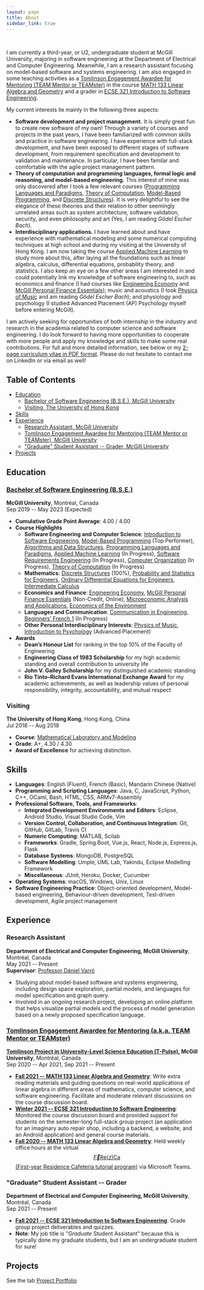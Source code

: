 ```yaml
---
layout: page
title: About
sidebar_link: true
---
```


<br/>

I am currently a third-year, or U2, undergraduate student at McGill University, majoring in software engineering at the Department of Electrical and Computer Engineering. Meanwhile, I am a research assistant focusing on model-based software and systems engineering. I am also engaged in some teaching activities as a [Tomlinson Engagement Awardee for Mentoring (TEAM Mentor or TEAMster)](https://www.mcgill.ca/tpulse/tomlinson-engagement-award-mentoring-team) in the course [MATH 133 Linear Algebra and Geometry](https://www.mcgill.ca/study/2021-2022/courses/math-133) and a grader in [ECSE 321 Introduction to Software Engineering](https://www.mcgill.ca/study/2021-2022/courses/ecse-321).

My current interests lie mainly in the following three aspects:

* **Software development and project management.** It is simply great fun to create new software of my own! Through a variety of courses and projects in the past years, I have been familiarized with common skills and practice in software engineering. I have experience with full-stack development, and have been exposed to different stages of software development, from requirement specification and development to validation and maintenance. In particular, I have been familar and comfortable with the agile project management pattern.
* **Theory of computation and programming languages, formal logic and reasoning, and model-based engineering.** This interest of mine was only discovered after I took a few relevant courses ([Programming Languages and Paradigms](https://www.mcgill.ca/study/2020-2021/courses/comp-302), [Theory of Computation](https://www.mcgill.ca/study/2021-2022/courses/comp-330), [Model-Based Programming](https://www.mcgill.ca/study/2019-2020/courses/ecse-223), and [Discrete Structures](https://www.mcgill.ca/study/2019-2020/courses/math-240)). It is very delightful to see the elegance of these theories and their relation to other seemingly unrelated areas such as system architecture, software validation, security, and even philosophy and art (Yes, I am reading *Gödel Escher Bach*).
* **Interdisciplinary applications.** I have learned about and have experience with mathematical modeling and some numerical computing techniques at high school and during my visiting at the University of Hong Kong. I am now taking the course [Applied Machine Learning](https://www.mcgill.ca/study/2021-2022/courses/comp-551) to study more about this, after laying all the foundations such as linear algebra, calculus, differential equations, probability theory, and statistics. I also keep an eye on a few other areas I am interested in and could potentially link my knowledge of software engineering to, such as economics and finance (I had courses like [Engineering Economy](https://www.mcgill.ca/study/2020-2021/courses/facc-300) and [McGill Personal Finance Essentials](https://mcgillpersonalfinance.com)); music and acoustics (I took [Physics of Music](https://www.mcgill.ca/study/2019-2020/courses/phys-224) and am reading *Gödel Escher Bach*); and physiology and psychology (I studied Advanced Placement (AP) Psychology myself before entering McGill).

I am actively seeking for opportunities of both internship in the industry and research in the academia related to computer science and software engineering. I do look forward to having more opportunities to cooperate with more people and apply my knowledge and skills to make some real contributions. For full and more detailed information, see below or my [2-page curriculum vitae in PDF format](cv/cv.pdf). Please do not hesitate to contact me on LinkedIn or via email as well!

## Table of Contents
* [Education](#education)
  * [Bachelor of Software Engineering (B.S.E.), McGill University](#bachelor-of-software-engineering-bse)
  * [Visiting, The University of Hong Kong](#visiting)
* [Skills](#skills)
* [Experience](#experience)
  * [Research Assistant, McGill University](#research-assistant)
  * [Tomlinson Engagement Awardee for Mentoring (TEAM Mentor or TEAMster), McGill University](#tomlinson-engagement-awardee-for-mentoring-aka-team-mentor-or-teamster)
  * ["Graduate" Student Assistant -- Grader, McGill University](#graduate-student-assistant--grader)
* [Projects]({{site.baseurl}}/projects)
  

## Education

### [Bachelor of Software Engineering (B.S.E.)](https://www.mcgill.ca/study/2019-2020/faculties/engineering/undergraduate/programs/bachelor-software-engineering-bse-software-engineering)

**McGill University**, Montréal, Canada   
Sep 2019 -- May 2023 (Expected)   
* **Cumulative Grade Point Average**: 4.00 / 4.00   
* **Course Highlights**
  * **Software Engineering and Computer Science**: [Introduction to Software Engineering](https://www.mcgill.ca/study/2020-2021/courses/ecse-321), [Model-Based Programming](https://www.mcgill.ca/study/2019-2020/courses/ecse-223) (Top Performer), [Algorithms and Data Structures](https://www.mcgill.ca/study/2020-2021/courses/comp-251), [Programming Languages and Paradigms](https://www.mcgill.ca/study/2020-2021/courses/comp-302), [Applied Machine Learning](https://www.mcgill.ca/study/2021-2022/courses/comp-551) (In Progress), [Software Requirements Engineering](https://www.mcgill.ca/study/2021-2022/courses/ecse-326) (In Progress), [Computer Organization](https://www.mcgill.ca/study/2021-2022/courses/ecse-324) (In Progress), [Theory of Computation](https://www.mcgill.ca/study/2021-2022/courses/comp-330) (In Progress)
  * **Mathematics**: [Discrete Structures](https://www.mcgill.ca/study/2019-2020/courses/math-240) (100%), [Probability and Statistics for Engineers](https://www.mcgill.ca/study/2020-2021/courses/ecse-205), [Ordinary Differential Equations for Engineers](https://www.mcgill.ca/study/2020-2021/courses/math-263), [Intermediate Calculus](https://www.mcgill.ca/study/2020-2021/courses/math-262)
  * **Economics and Finance**: [Engineering Economy](https://www.mcgill.ca/study/2020-2021/courses/facc-300), [McGill Personal Finance Essentials](https://mcgillpersonalfinance.com) (Non-Credit, Online), [Microeconomic Analysis and Applications](https://www.mcgill.ca/study/2020-2021/courses/econ-208), [Economics of the Environment](https://www.mcgill.ca/study/2019-2020/courses/econ-225)
  * **Languages and Communication**: [Communication in Engineering](https://www.mcgill.ca/study/2020-2021/courses/ccom-206), [Beginners’ French 1](https://www.mcgill.ca/study/2021-2022/courses/frsl-101) (In Progress)
  * **Other Personal Interdisciplinary Interests**: [Physics of Music](https://www.mcgill.ca/study/2019-2020/courses/phys-224), [Introduction to Psychology](https://www.mcgill.ca/study/2019-2020/courses/psyc-100) (Advanced Placement)
* **Awards**
  * **Dean’s Honour List** for ranking in the top 10% of the Faculty of Engineering
  * **Engineering Class of 1983 Scholarship** for my high academic standing and overall contribution to university life
  * **John V. Galley Scholarship** for my distinguished academic standing
  * **Rio Tinto–Richard Evans International Exchange Award** for my academic achievements, as well as leadership values of personal responsibility, integrity, accountability, and mutual respect

### Visiting

**The University of Hong Kong**, Hong Kong, China   
Jul 2018 -- Aug 2018
* **Course**: [Mathematical Laboratory and Modeling](https://hkumath.hku.hk/web/outreach/MATH1641-HKU-summer-institute-2018-HS.pdf)
* **Grade**: A+, 4.30 / 4.30
* **Award of Excellence** for achieving distinction.

## Skills
* **Languages**: English (Fluent), French (Basic), Mandarin Chinese (Native)
* **Programming and Scripting Languages**: Java, C, JavaScript, Python, C++, OCaml, Bash, HTML, CSS, ARMv7-Assembly
* **Professional Software, Tools, and Frameworks**:
  * **Integrated Development Environments and Editors**: Eclipse, Android Studio, Visual Studio Code, Vim 
  * **Version Control, Collaboration, and Continuous Integration**: Git, GitHub, GitLab, Travis CI
  * **Numeric Computing**: MATLAB, Scilab
  * **Frameworks**: Gradle, Spring Boot, Vue.js, React, Node.js, Express.js, Flask
  * **Database Systems**: MongoDB, PostgreSQL
  * **Software Modelling**: Umple, UML Lab, Yakindu, Eclipse Modelling Framework 
  * **Miscellaneous**: JUnit, Heroku, Docker, Cucumber
* **Operating Systems**: macOS, Windows, Unix, Linux
* **Software Engineering Practice**: Object-oriented development, Model-based engineering, Behaviour-driven development, Test-driven development, Agile project management

## Experience

### Research Assistant

**Department of Electrical and Computer Engineering, McGill University**, Montréal, Canada   
May 2021 -- Present   
**Supervisor**: [Professor Dániel Varró](https://www.mcgill.ca/ece/daniel-varro)

* Studying about model-based software and systems engineering, including design space exploration, partial models, and languages for model specification and graph query.
* Involved in an ongoing research project, developing an online platform that helps visualize partial models and the process of model generation based on a newly proposed specification language.

### [Tomlinson Engagement Awardee for Mentoring (a.k.a. TEAM Mentor or TEAMster)](https://www.mcgill.ca/tpulse/tomlinson-engagement-award-mentoring-team)

**[Tomlinson Project in University-Level Science Education (T-Pulse)](https://www.mcgill.ca/tpulse/), McGill University**, Montréal, Canada   
Sep 2020 -- Apr 2021, Sep 2021 -- Present   
* **[Fall 2021 -- MATH 133 Linear Algebra and Geometry](https://www.mcgill.ca/study/2021-2022/courses/math-133)**: Write extra reading materials and guiding questions on real-world applications of linear algebra in different areas of mathematics, computer science, and software engineering. Facilitate and moderate relevant discussions on the course discussion board.
* **[Winter 2021 -- ECSE 321 Introduction to Software Engineering](https://www.mcgill.ca/study/2020-2021/courses/ecse-321)**: Monitored the course discussion board and provided support for students on the semester-long full-stack group project (an application for an imaginary auto repair shop, including a backend, a website, and an Android application) and general course materials.
* **[Fall 2020 -- MATH 133 Linear Algebra and Geometry](https://www.mcgill.ca/study/2020-2021/courses/math-133)**: Held weekly office hours at the virtual [$$ \vec{F}\text{Re}(z)\text{Ca} $$ (First-year Residence Cafeteria tutorial program)](https://www.mcgill.ca/ose/frezca) via Microsoft Teams.

### "Graduate" Student Assistant -- Grader

**Department of Electrical and Computer Engineering, McGill University**, Montréal, Canada   
Sep 2021 -- Present
* **[Fall 2021 -- ECSE 321 Introduction to Software Engineering](https://www.mcgill.ca/study/2021-2022/courses/ecse-321)**: Grade group project deliverables and quizzes.
* **Note**: My job title is "*Graduate* Student Assistant" because this is typically done my graduate students, but I am an undergraduate student for sure!

## Projects

See the tab [Project Portfolio]({{site.baseurl}}/projects)